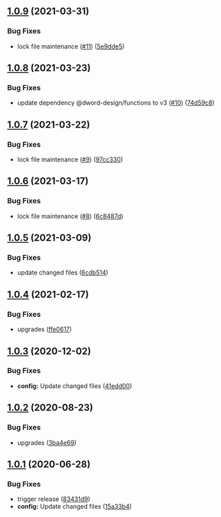 ## [1.0.9](https://github.com/dword-design/proxyquire/compare/v1.0.8...v1.0.9) (2021-03-31)


### Bug Fixes

* lock file maintenance ([#11](https://github.com/dword-design/proxyquire/issues/11)) ([5e9dde5](https://github.com/dword-design/proxyquire/commit/5e9dde52e384dd932010a1ca0a62e5bdc004908e))

## [1.0.8](https://github.com/dword-design/proxyquire/compare/v1.0.7...v1.0.8) (2021-03-23)


### Bug Fixes

* update dependency @dword-design/functions to v3 ([#10](https://github.com/dword-design/proxyquire/issues/10)) ([74d59c8](https://github.com/dword-design/proxyquire/commit/74d59c8368cafada02dc5777e179742a017c361a))

## [1.0.7](https://github.com/dword-design/proxyquire/compare/v1.0.6...v1.0.7) (2021-03-22)


### Bug Fixes

* lock file maintenance ([#9](https://github.com/dword-design/proxyquire/issues/9)) ([97cc330](https://github.com/dword-design/proxyquire/commit/97cc33061e3dc151d0ddd1d5cbeb6aa55d69fa3e))

## [1.0.6](https://github.com/dword-design/proxyquire/compare/v1.0.5...v1.0.6) (2021-03-17)


### Bug Fixes

* lock file maintenance ([#8](https://github.com/dword-design/proxyquire/issues/8)) ([6c8487d](https://github.com/dword-design/proxyquire/commit/6c8487d40fae02eb124253004ab07d8d5bf9b55b))

## [1.0.5](https://github.com/dword-design/proxyquire/compare/v1.0.4...v1.0.5) (2021-03-09)


### Bug Fixes

* update changed files ([6cdb514](https://github.com/dword-design/proxyquire/commit/6cdb5146e2fb78625302cdee756a5d331bf4fc77))

## [1.0.4](https://github.com/dword-design/proxyquire/compare/v1.0.3...v1.0.4) (2021-02-17)


### Bug Fixes

* upgrades ([ffe0617](https://github.com/dword-design/proxyquire/commit/ffe06173638ed9d2d281570eacc10fd7d30923d1))

## [1.0.3](https://github.com/dword-design/proxyquire/compare/v1.0.2...v1.0.3) (2020-12-02)


### Bug Fixes

* **config:** Update changed files ([41edd00](https://github.com/dword-design/proxyquire/commit/41edd004a85b683399b013a03ceb1371cb082510))

## [1.0.2](https://github.com/dword-design/proxyquire/compare/v1.0.1...v1.0.2) (2020-08-23)


### Bug Fixes

* upgrades ([3ba4e69](https://github.com/dword-design/proxyquire/commit/3ba4e691ea895daf98b69bb36d24743958e89448))

## [1.0.1](https://github.com/dword-design/proxyquire/compare/v1.0.0...v1.0.1) (2020-06-28)


### Bug Fixes

* trigger release ([83431d9](https://github.com/dword-design/proxyquire/commit/83431d98ae0630d9fba6ba7547bc014d61934fc1))
* **config:** Update changed files ([15a33b4](https://github.com/dword-design/proxyquire/commit/15a33b48f57f77e4fc81712ab9e13fe12deea925))
